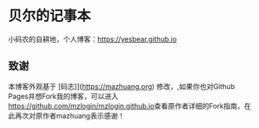# 贝尔的记事本

小码农的自耕地，个人博客：<https://yesbear.github.io>

## 致谢

本博客外观基于 [码志]](https://mazhuang.org) 修改，,如果你也对Github Pages并想Fork我的博客，可以进入<https://github.com/mzlogin/mzlogin.github.io>查看原作者详细的Fork指南，在此再次对原作者mazhuang表示感谢！